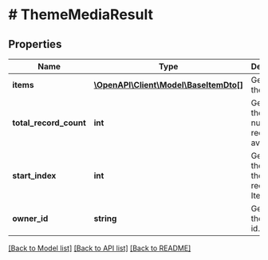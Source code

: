 # # ThemeMediaResult

## Properties

Name | Type | Description | Notes
------------ | ------------- | ------------- | -------------
**items** | [**\OpenAPI\Client\Model\BaseItemDto[]**](BaseItemDto.md) | Gets or sets the items. | [optional]
**total_record_count** | **int** | Gets or sets the total number of records available. | [optional]
**start_index** | **int** | Gets or sets the index of the first record in Items. | [optional]
**owner_id** | **string** | Gets or sets the owner id. | [optional]

[[Back to Model list]](../../README.md#models) [[Back to API list]](../../README.md#endpoints) [[Back to README]](../../README.md)
